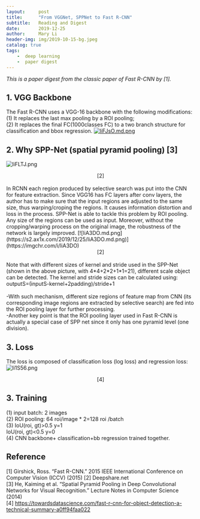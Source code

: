 ```yaml
---
layout:     post
title:      "From VGGNet, SPPNet to Fast R-CNN"
subtitle:   Reading and Digest
date:       2019-12-25
author:     Mary Li
header-img: img/2019-10-15-bg.jpeg
catalog: true
tags: 
    -  deep learning
    -  paper digest 
---
```


_This is a paper digest from the classic paper of Fast R-CNN by [1]._

## 1. VGG Backbone
The Fast R-CNN uses a VGG-16 backbone with the following modifications:
(1) It replaces the last max pooling by a ROI pooling;<br>
(2) It replaces the final FC(1000classes FC) to a two branch structure for classification and bbox regression.
[![liFJsO.md.png](https://s2.ax1x.com/2019/12/25/liFJsO.md.png)](https://imgchr.com/i/liFJsO)
 
## 2. Why SPP-Net (spatial pyramid pooling) [3]
![liFLTJ.png](https://s2.ax1x.com/2019/12/25/liFLTJ.png)
 <center> [2] </center>
 <br>
 In RCNN each region produced by selective search was put into the CNN for feature extraction. Since VGG16 has
 FC layers after conv layers, the author has to make sure that the input regions are adjusted to the same size, thus
 warping/croping the regions. It causes information distortion and loss in the process. SPP-Net is able to tackle this 
 problem by ROI pooling. Any size of the regions can be used as input. Moreover, without the cropping/warping process 
 on the original image, the robustness of the network is largely improved.
 [![liA3DO.md.png](https://s2.ax1x.com/2019/12/25/liA3DO.md.png)](https://imgchr.com/i/liA3DO)
  <center> [2] </center>
 <br>
 Note that with different sizes of kernel and stride used in the SPP-Net (shown in the above picture, with 4*4+2*2+1*1=21),
 different scale object can be detected.  The kernel and stride sizes can be calculated using: outputS=(inputS-kernel+2padding)/stride+1  
<br>
<br>
 -With such mechanism, different size regions of feature map from CNN (its corresponding image regions are extracted by selective search) are fed into the 
 ROI pooling layer for further processing. <br>
 -Another key point is that the ROI pooling layer used in Fast R-CNN is actually a special case of SPP net since it only has one pyramid level (one division).
 
## 3. Loss
The loss is composed of classification loss (log loss) and regression loss:
 ![li1S56.png](https://s2.ax1x.com/2019/12/25/li1S56.png)
  <center> [4] </center>

## 3. Training
(1) input batch: 2 images <br>
(2) ROI pooling: 64 roi/image * 2=128 roi /batch <br>
(3) IoU(roi, gt)>0.5 y=1 <br>
    IoU(roi, gt)<0.5 y=0 <br>
(4) CNN backbone+ classification+bb regression trained together. <br>

    

## Reference
[1] Girshick, Ross. “Fast R-CNN.” 2015 IEEE International Conference on Computer Vision (ICCV) (2015)
[2] Deepshare.net <br>
[3] He, Kaiming et al. “Spatial Pyramid Pooling in Deep Convolutional Networks for Visual Recognition.” Lecture Notes in Computer Science (2014) <br>
[4] https://towardsdatascience.com/fast-r-cnn-for-object-detection-a-technical-summary-a0ff94faa022